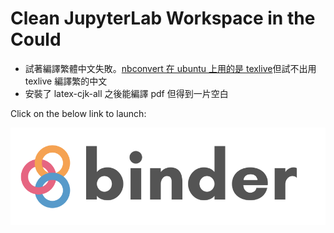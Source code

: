 # Clean JupyterLab Workspace in the Could


* 試著編譯繁體中文失敗。[nbconvert 在 ubuntu 上用的是 texlive](https://nbconvert.readthedocs.io/en/latest/install.html#installing-tex)但試不出用 texlive 編譯繁的中文
* 安裝了 latex-cjk-all 之後能編譯 pdf 但得到一片空白


Click on the below link to launch: 

[![Binder](https://raw.githubusercontent.com/beginnerSC/sandbox-stable/11f641c8f9b95d3df0f0e7df12abf43ea13ae3c2/binder/binder-logo.svg)](https://mybinder.org/v2/gh/beginnerSC/sandbox-latex/master?urlpath=lab)

